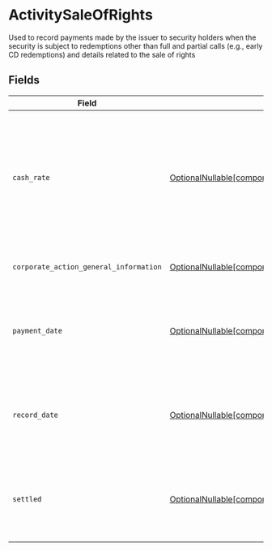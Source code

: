 # ActivitySaleOfRights

Used to record payments made by the issuer to security holders when the security is subject to redemptions other than full and partial calls (e.g., early CD redemptions) and details related to the sale of rights


## Fields

| Field                                                                                                                                                                  | Type                                                                                                                                                                   | Required                                                                                                                                                               | Description                                                                                                                                                            | Example                                                                                                                                                                |
| ---------------------------------------------------------------------------------------------------------------------------------------------------------------------- | ---------------------------------------------------------------------------------------------------------------------------------------------------------------------- | ---------------------------------------------------------------------------------------------------------------------------------------------------------------------- | ---------------------------------------------------------------------------------------------------------------------------------------------------------------------- | ---------------------------------------------------------------------------------------------------------------------------------------------------------------------- |
| `cash_rate`                                                                                                                                                            | [OptionalNullable[components.ActivitySaleOfRightsCashRate]](../../models/components/activitysaleofrightscashrate.md)                                                   | :heavy_minus_sign:                                                                                                                                                     | The rate (raw value, not a percentage, example: 50% will be .5 in this field) at which cash will be disbursed to the shareholder                                       | {<br/>"value": "0.25"<br/>}                                                                                                                                            |
| `corporate_action_general_information`                                                                                                                                 | [OptionalNullable[components.ActivitySaleOfRightsCorporateActionGeneralInformation]](../../models/components/activitysaleofrightscorporateactiongeneralinformation.md) | :heavy_minus_sign:                                                                                                                                                     | Common fields for corporate actions                                                                                                                                    |                                                                                                                                                                        |
| `payment_date`                                                                                                                                                         | [OptionalNullable[components.ActivitySaleOfRightsPaymentDate]](../../models/components/activitysaleofrightspaymentdate.md)                                             | :heavy_minus_sign:                                                                                                                                                     | The anticipated payment date at the depository                                                                                                                         | {<br/>"day": 14,<br/>"month": 5,<br/>"year": 2024<br/>}                                                                                                                |
| `record_date`                                                                                                                                                          | [OptionalNullable[components.ActivitySaleOfRightsRecordDate]](../../models/components/activitysaleofrightsrecorddate.md)                                               | :heavy_minus_sign:                                                                                                                                                     | The date on which positions are recorded in order to calculate entitlement                                                                                             | {<br/>"day": 14,<br/>"month": 5,<br/>"year": 2024<br/>}                                                                                                                |
| `settled`                                                                                                                                                              | [OptionalNullable[components.ActivitySaleOfRightsSettled]](../../models/components/activitysaleofrightssettled.md)                                                     | :heavy_minus_sign:                                                                                                                                                     | The accounts settled position for which the corporate action was paid                                                                                                  | {<br/>"value": "0.25"<br/>}                                                                                                                                            |